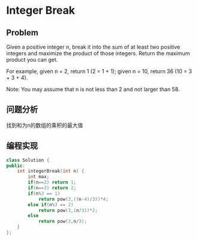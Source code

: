 # Integer Break
## Problem
Given a positive integer n, break it into the sum of at least two positive integers and maximize the product of those integers. Return the maximum product you can get.

For example, given n = 2, return 1 (2 = 1 + 1); given n = 10, return 36 (10 = 3 + 3 + 4).

Note: You may assume that n is not less than 2 and not larger than 58.
## 问题分析
找到和为n的数组的乘积的最大值
## 编程实现
```C++
class Solution {
public:
    int integerBreak(int n) {
        int max;
        if(n==2) return 1;
        if(n==3) return 2;
        if(n%3 == 1) 
            return pow(3,((n-4)/3))*4;
        else if(n%3 == 2)
            return pow(3,(n/3))*2;
        else  
            return pow(3,n/3);
    }
};
```
